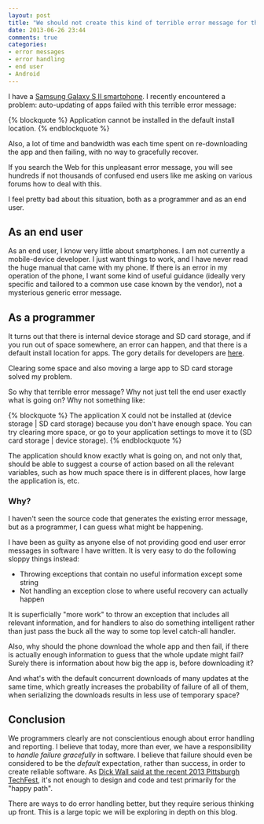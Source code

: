 ```yaml
---
layout: post
title: "We should not create this kind of terrible error message for the end user"
date: 2013-06-26 23:44
comments: true
categories: 
- error messages
- error handling
- end user
- Android
---
```

I have a [Samsung Galaxy S II smartphone](http://franklinchen.com/blog/2012/03/22/paradox-i-will-observe-the-national-day-of-unplugging-but-just-bought-my-first-smartphone-this-week/). I recently encountered a problem: auto-updating of apps failed with this terrible error message:

{% blockquote %}
Application cannot be installed in the default install location.
{% endblockquote %}

Also, a lot of time and bandwidth was each time spent on re-downloading the app and then failing, with no way to gracefully recover.

If you search the Web for this unpleasant error message, you will see hundreds if not thousands of confused end users like me asking on various forums how to deal with this.

I feel pretty bad about this situation, both as a programmer and as an end user.

<!--more-->

## As an end user

As an end user, I know very little about smartphones. I am not currently a mobile-device developer. I just want things to work, and I have never read the huge manual that came with my phone. If there is an error in my operation of the phone, I want some kind of useful guidance (ideally very specific and tailored to a common use case known by the vendor), not a mysterious generic error message.

## As a programmer

It turns out that there is internal device storage and SD card storage, and if you run out of space somewhere, an error can happen, and that there is a default install location for apps. The gory details for developers are [here](https://developer.android.com/guide/topics/data/install-location.html).

Clearing some space and also moving a large app to SD card storage solved my problem.

So why that terrible error message? Why not just tell the end user exactly what is going on? Why not something like:

{% blockquote %}
The application X could not be installed at (device storage | SD card storage) because you don't have enough space. You can try clearing more space, or go to your application settings to move it to (SD card storage | device storage).
{% endblockquote %}

The application should know exactly what is going on, and not only that, should be able to suggest a course of action based on all the relevant variables, such as how much space there is in different places, how large the application is, etc.

### Why?

I haven't seen the source code that generates the existing error message, but as a programmer, I can guess what might be happening.

I have been as guilty as anyone else of not providing good end user error messages in software I have written. It is very easy to do the following sloppy things instead:

- Throwing exceptions that contain no useful information except some string
- Not handling an exception close to where useful recovery can actually happen

It is superficially "more work" to throw an exception that includes all relevant information, and for handlers to also do something intelligent rather than just pass the buck all the way to some top level catch-all handler.

Also, why should the phone download the whole app and then fail, if there is actually enough information to guess that the whole update might fail? Surely there is information about how big the app is, before downloading it?

And what's with the default concurrent downloads of many updates at the same time, which greatly increases the probability of failure of all of them, when serializing the downloads results in less use of temporary space?

## Conclusion

We programmers clearly are not conscientious enough about error handling and reporting. I believe that today, more than ever, we have a responsibility to *handle failure gracefully* in software. I believe that failure should even be considered to be the *default* expectation, rather than success, in order to create reliable software. As [Dick Wall said at the recent 2013 Pittsburgh TechFest](http://franklinchen.com/blog/2013/06/01/report-on-the-second-pittsburgh-techfest-2013/), it's not enough to design and code and test primarily for the "happy path".

There are ways to do error handling better, but they require serious thinking up front. This is a large topic we will be exploring in depth on this blog.
